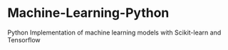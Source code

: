 # Machine-Learning-Python
Python Implementation of machine learning models with Scikit-learn and Tensorflow

